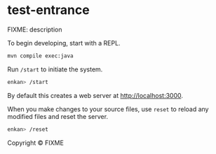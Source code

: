 # test-entrance

FIXME: description


To begin developing, start with a REPL.

```sh
mvn compile exec:java
```

Run `/start` to initiate the system.

```sh
enkan> /start
```

By default this creates a web server at <http://localhost:3000>.

When you make changes to your source files, use `reset` to reload any
modified files and reset the server.

```sh
enkan> /reset
```


Copyright ©  FIXME